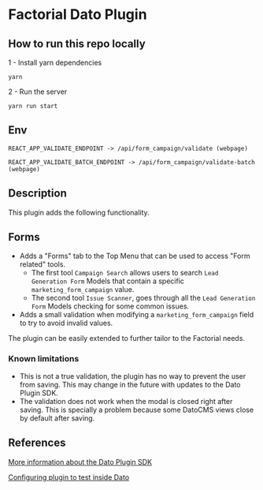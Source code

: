 # Factorial Dato Plugin

## How to run this repo locally

1 - Install yarn dependencies

```
yarn
```

2 - Run the server

```
yarn run start
```

## Env

```
REACT_APP_VALIDATE_ENDPOINT -> /api/form_campaign/validate (webpage)

REACT_APP_VALIDATE_BATCH_ENDPOINT -> /api/form_campaign/validate-batch (webpage)
```


## Description

This plugin adds the following functionality.

## Forms

- Adds a "Forms" tab to the Top Menu that can be used to access "Form related" tools.
  - The first tool `Campaign Search` allows users to search `Lead Generation Form` Models that contain a specific `marketing_form_campaign` value.
  - The second tool `Issue Scanner`, goes through all the `Lead Generation Form` Models checking for some common issues.
- Adds a small validation when modifying a `marketing_form_campaign` field to try to avoid invalid values.

The plugin can be easily extended to further tailor to the Factorial needs.

### Known limitations
- This is not a true validation, the plugin has no way to prevent the user from saving. This may change in the future with updates to the Dato Plugin SDK.
- The validation does not work when the modal is closed right after saving. This is specially a problem because some DatoCMS views close by default after saving.

## References

[More information about the Dato Plugin SDK](https://www.datocms.com/docs/plugin-sdk)

[Configuring plugin to test inside Dato](https://www.datocms.com/docs/plugin-sdk/build-your-first-plugin)
